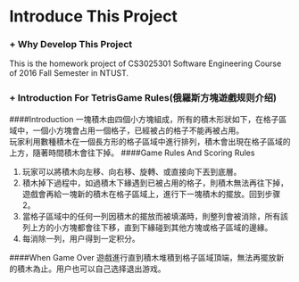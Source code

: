 # Introduce This Project
### + Why Develop This Project
This is the homework project of CS3025301 Software Engineering Course  of 2016 Fall Semester in NTUST.  

### + Introduction For TetrisGame Rules(俄羅斯方塊遊戲规则介绍)
####Introduction
一塊積木由四個小方塊組成，所有的積木形狀如下，在格子區域中，一個小方塊會占用一個格子，已經被占的格子不能再被占用。  
玩家利用數種積木在一個長方形的格子區域中進行排列，積木會出現在格子區域的上方，隨著時間積木會往下掉。
####Game Rules And Scoring Rules 
1. 玩家可以將積木向左移、向右移、旋轉、或直接向下丟到底層。  
2. 積木掉下過程中，如過積木下緣遇到已被占用的格子，則積木無法再往下掉，遊戲會再給一塊新的積木在格子區域上，進行下一塊積木的擺放。回到步骤2。  
3. 當格子區域中的任何一列因積木的擺放而被填滿時，則整列會被消除，所有該列上方的小方塊都會往下移，直到下緣碰到其他方塊或格子區域的邊緣。  
4. 每消除一列，用户得到一定积分。  

####When Game Over
遊戲進行直到積木堆積到格子區域頂端，無法再擺放新的積木為止。用户也可以自己选择退出游戏。 
